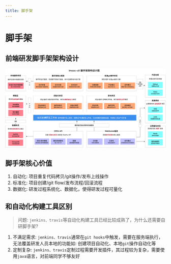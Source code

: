 ```yaml
---
title: 脚手架
---
```


# 脚手架

## 前端研发脚手架架构设计

![](./img/3.png)

## 脚手架核心价值

1. 自动化: 项目重复代码拷贝/git操作/发布上线操作
2. 标准化: 项目创建/git flow/发布流程/回滚流程
3. 数据化: 研发过程系统化、数据化，使得研发过程可量化

## 和自动化构建工具区别

> 问题: `jenkins、travis`等自动化构建工具已经比较成熟了，为什么还需要自研脚手架?

1. 不满足需求: `jenkins、travis`通常在`git hooks`中触发，需要在服务端执行，无法覆盖研发人员本地的功能如: 创建项目自动化、本地`git`操作自动化等
2. 定制复杂: `jenkins、travis`定制过程需要开发插件，其过程较为复杂，需要使用`java`语言，对前端同学不够友好
